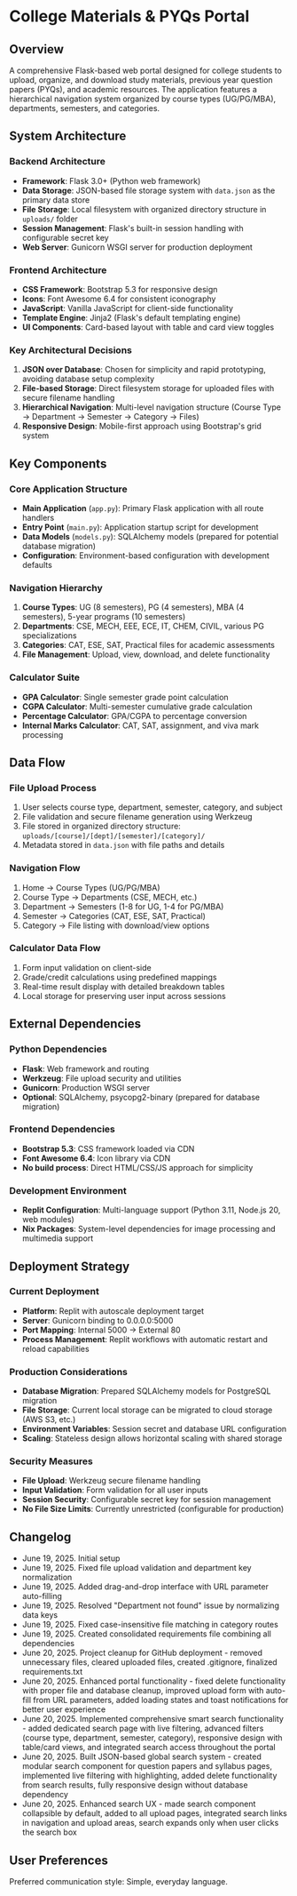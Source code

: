 # College Materials & PYQs Portal

## Overview

A comprehensive Flask-based web portal designed for college students to upload, organize, and download study materials, previous year question papers (PYQs), and academic resources. The application features a hierarchical navigation system organized by course types (UG/PG/MBA), departments, semesters, and categories.

## System Architecture

### Backend Architecture
- **Framework**: Flask 3.0+ (Python web framework)
- **Data Storage**: JSON-based file storage system with `data.json` as the primary data store
- **File Storage**: Local filesystem with organized directory structure in `uploads/` folder
- **Session Management**: Flask's built-in session handling with configurable secret key
- **Web Server**: Gunicorn WSGI server for production deployment

### Frontend Architecture
- **CSS Framework**: Bootstrap 5.3 for responsive design
- **Icons**: Font Awesome 6.4 for consistent iconography
- **JavaScript**: Vanilla JavaScript for client-side functionality
- **Template Engine**: Jinja2 (Flask's default templating engine)
- **UI Components**: Card-based layout with table and card view toggles

### Key Architectural Decisions
1. **JSON over Database**: Chosen for simplicity and rapid prototyping, avoiding database setup complexity
2. **File-based Storage**: Direct filesystem storage for uploaded files with secure filename handling
3. **Hierarchical Navigation**: Multi-level navigation structure (Course Type → Department → Semester → Category → Files)
4. **Responsive Design**: Mobile-first approach using Bootstrap's grid system

## Key Components

### Core Application Structure
- **Main Application** (`app.py`): Primary Flask application with all route handlers
- **Entry Point** (`main.py`): Application startup script for development
- **Data Models** (`models.py`): SQLAlchemy models (prepared for potential database migration)
- **Configuration**: Environment-based configuration with development defaults

### Navigation Hierarchy
1. **Course Types**: UG (8 semesters), PG (4 semesters), MBA (4 semesters), 5-year programs (10 semesters)
2. **Departments**: CSE, MECH, EEE, ECE, IT, CHEM, CIVIL, various PG specializations
3. **Categories**: CAT, ESE, SAT, Practical files for academic assessments
4. **File Management**: Upload, view, download, and delete functionality

### Calculator Suite
- **GPA Calculator**: Single semester grade point calculation
- **CGPA Calculator**: Multi-semester cumulative grade calculation  
- **Percentage Calculator**: GPA/CGPA to percentage conversion
- **Internal Marks Calculator**: CAT, SAT, assignment, and viva mark processing

## Data Flow

### File Upload Process
1. User selects course type, department, semester, category, and subject
2. File validation and secure filename generation using Werkzeug
3. File stored in organized directory structure: `uploads/[course]/[dept]/[semester]/[category]/`
4. Metadata stored in `data.json` with file paths and details

### Navigation Flow
1. Home → Course Types (UG/PG/MBA)
2. Course Type → Departments (CSE, MECH, etc.)
3. Department → Semesters (1-8 for UG, 1-4 for PG/MBA)
4. Semester → Categories (CAT, ESE, SAT, Practical)
5. Category → File listing with download/view options

### Calculator Data Flow
1. Form input validation on client-side
2. Grade/credit calculations using predefined mappings
3. Real-time result display with detailed breakdown tables
4. Local storage for preserving user input across sessions

## External Dependencies

### Python Dependencies
- **Flask**: Web framework and routing
- **Werkzeug**: File upload security and utilities
- **Gunicorn**: Production WSGI server
- **Optional**: SQLAlchemy, psycopg2-binary (prepared for database migration)

### Frontend Dependencies
- **Bootstrap 5.3**: CSS framework loaded via CDN
- **Font Awesome 6.4**: Icon library via CDN
- **No build process**: Direct HTML/CSS/JS approach for simplicity

### Development Environment
- **Replit Configuration**: Multi-language support (Python 3.11, Node.js 20, web modules)
- **Nix Packages**: System-level dependencies for image processing and multimedia support

## Deployment Strategy

### Current Deployment
- **Platform**: Replit with autoscale deployment target
- **Server**: Gunicorn binding to 0.0.0.0:5000
- **Port Mapping**: Internal 5000 → External 80
- **Process Management**: Replit workflows with automatic restart and reload capabilities

### Production Considerations
- **Database Migration**: Prepared SQLAlchemy models for PostgreSQL migration
- **File Storage**: Current local storage can be migrated to cloud storage (AWS S3, etc.)
- **Environment Variables**: Session secret and database URL configuration
- **Scaling**: Stateless design allows horizontal scaling with shared storage

### Security Measures
- **File Upload**: Werkzeug secure filename handling
- **Input Validation**: Form validation for all user inputs
- **Session Security**: Configurable secret key for session management
- **No File Size Limits**: Currently unrestricted (configurable for production)

## Changelog

- June 19, 2025. Initial setup
- June 19, 2025. Fixed file upload validation and department key normalization
- June 19, 2025. Added drag-and-drop interface with URL parameter auto-filling
- June 19, 2025. Resolved "Department not found" issue by normalizing data keys
- June 19, 2025. Fixed case-insensitive file matching in category routes
- June 19, 2025. Created consolidated requirements file combining all dependencies
- June 20, 2025. Project cleanup for GitHub deployment - removed unnecessary files, cleared uploaded files, created .gitignore, finalized requirements.txt
- June 20, 2025. Enhanced portal functionality - fixed delete functionality with proper file and database cleanup, improved upload form with auto-fill from URL parameters, added loading states and toast notifications for better user experience
- June 20, 2025. Implemented comprehensive smart search functionality - added dedicated search page with live filtering, advanced filters (course type, department, semester, category), responsive design with table/card views, and integrated search access throughout the portal
- June 20, 2025. Built JSON-based global search system - created modular search component for question papers and syllabus pages, implemented live filtering with highlighting, added delete functionality from search results, fully responsive design without database dependency
- June 20, 2025. Enhanced search UX - made search component collapsible by default, added to all upload pages, integrated search links in navigation and upload areas, search expands only when user clicks the search box

## User Preferences

Preferred communication style: Simple, everyday language.